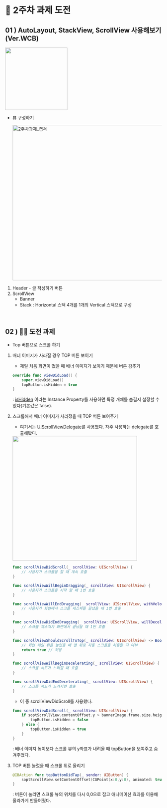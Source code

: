 # 🥨 2주차 과제 도전

## 01 ) AutoLayout, StackView, ScrollView 사용해보기 (Ver.WCB)
<img src=./2주차완성.gif width="200">

- 뷰 구성하기

    <img width="498" alt="2주차과제_캡쳐" src="https://user-images.githubusercontent.com/51286963/97662421-5d826d00-1aba-11eb-9dea-85762525051d.png">

1) Header - 글 작성하기 버튼
2) ScrollView
    - Banner
    - Stack : Horizontal 스택 4개를 1개의 Vertical 스택으로 구성
<br>

## 02 ) 💪🏻 도전 과제
 - Top 버튼으로 스크롤 하기 
1. 배너 이미지가 사라질 경우 TOP 버튼 보이기
    - 제일 처음 화면이 떴을 때 배너 이미지가 보이기 때문에 버튼 감추기
    ```swift 
    override func viewDidLoad() {
        super.viewDidLoad()
        topButton.isHidden = true
    }
    ```
    : [isHidden](https://developer.apple.com/documentation/uikit/uiview/1622585-ishidden) 이라는 Instance Property를 사용하면 특정 개체를 숨길지 설정할 수 있다(기본값은 false).

2. 스크롤해서 배너 이미지가 사라졌을 때 TOP 버튼 보여주기
    - 여기서는 [UIScrollViewDelegate](https://developer.apple.com/documentation/uikit/uiscrollviewdelegate)를 사용했다. 자주 사용하는 delegate를 호출해봤다.

    <img src=./UIScrollViewDelegate.gif width="400">

    ```swift
    func scrollViewDidScroll(_ scrollView: UIScrollView) {
        // 사용자가 스크롤을 할 때 계속 호출
    }

    func scrollViewWillBeginDragging(_ scrollView: UIScrollView) {
        // 사용자가 스크롤을 시작 할 때 1번 호출
    }

    func scrollViewWillEndDragging(_ scrollView: UIScrollView, withVelocity velocity: CGPoint, targetContentOffset: UnsafeMutablePointer<CGPoint>) {
        // 사용자가 화면에서 스크롤 제스쳐를 끝냈을 때 1번 호출 
    }

    func scrollViewDidEndDragging(_ scrollView: UIScrollView, willDecelerate decelerate: Bool) {
        // 스크롤 제스쳐가 화면에서 끝났을 때 1번 호출
    }

    func scrollViewShouldScrollToTop(_ scrollView: UIScrollView) -> Bool {
        // 화면 제일 위를 눌렀을 때 맨 위로 자동 스크롤을 허용할 지 여부
        return true // 허용
    }

    func scrollViewWillBeginDecelerating(_ scrollView: UIScrollView) {
        // 스크롤 속도가 느려질 때 호출
    }

    func scrollViewDidEndDecelerating(_ scrollView: UIScrollView) {
        // 스크롤 속도가 느려지면 호출
    }
    ```
    - 이 중 scrollViewDidScroll를 사용했다.
    ```swift
    func scrollViewDidScroll(_ scrollView: UIScrollView) {
        if soptScrollView.contentOffset.y > bannerImage.frame.size.height {
            topButton.isHidden = false
        } else {
            topButton.isHidden = true
        }
    }
    ```
    : 배너 이미지 높이보다 스크롤 뷰의 y좌표가 내려올 때 topButton을 보여주고 숨겨주었다.

3. TOP 버튼 눌렀을 때 스크롤 위로 올리기
    ```swift
    @IBAction func topButtonDidTap(_ sender: UIButton) {
        soptScrollView.setContentOffset(CGPoint(x:0,y:0), animated: true)
    }
    ```
    : 버튼이 눌리면 스크롤 뷰의 위치를 다시 0,0으로 잡고 애니메이션 효과를 이용해 올라가게 만들어줬다.

